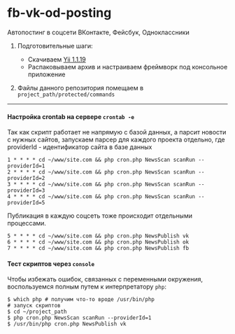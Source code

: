 # fb-vk-od-posting
Автопостинг в соцсети ВКонтакте, Фейсбук, Одноклассники

1. Подготовительные шаги:
    * Скачиваем [Yii 1.1.19](https://github.com/yiisoft/yii/releases/download/1.1.19/yii-1.1.19.5790cb.tar.gz)
    * Распаковываем архив и настраиваем фреймворк под консольное приложение

2. Файлы данного репозитория помещаем в `project_path/protected/commands`

---

#### Настройка crontab на сервере `crontab -e`

Так как скрипт работает не напрямую с базой данных, а парсит новости с нужных сайтов, 
запускаем парсер для каждого проекта отдельно, где providerId - идентификатор сайта в базе данных

```shell
1 * * * * cd ~/www/site.com && php cron.php NewsScan scanRun --providerId=1
2 * * * * cd ~/www/site.com && php cron.php NewsScan scanRun --providerId=2
3 * * * * cd ~/www/site.com && php cron.php NewsScan scanRun --providerId=3
4 * * * * cd ~/www/site.com && php cron.php NewsScan scanRun --providerId=5
```

Публикация в каждую соцсеть тоже происходит отдельными процессами.

```shell
5 * * * * cd ~/www/site.com && php cron.php NewsPublish vk
6 * * * * cd ~/www/site.com && php cron.php NewsPublish ok
7 * * * * cd ~/www/site.com && php cron.php NewsPublish fb
```

#### Тест скриптов через `console`

Чтобы избежать ошибок, связанных с переменными окружения, воспользуемся полным путем к интерпретатору `php`:

```shell
$ which php # получим что-то вроде /usr/bin/php
# запуск скриптов
$ cd ~/project_path
$ php cron.php NewsScan scanRun --providerId=1
$ /usr/bin/php cron.php NewsPublish vk
```
